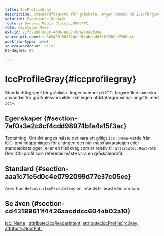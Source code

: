 ```yaml
---
title: IccProfileGray
description: Standardfärgrymd för gråskala. Anger namnet på ICC-färgprofilen som ska användas för gråskalesvarsbilder när ingen utdatafärgrymd har angetts med icc=.
solution: Experience Manager
feature: Dynamic Media Classic,SDK/API
role: Developer,User
exl-id: 21f37090-a68c-4d86-a807-bda243a8f99e
source-git-commit: 8454991568374ecd1c4babdd3210250ea7988c4c
workflow-type: tm+mt
source-wordcount: '115'
ht-degree: 0%

---
```


# IccProfileGray{#iccprofilegray}

Standardfärgrymd för gråskala. Anger namnet på ICC-färgprofilen som ska användas för gråskalesvarsbilder när ingen utdatafärgrymd har angetts med `icc=`.

## Egenskaper {#section-7af0a3e2c8cf4cdd98974bfa4a15f3ac}

Textsträng. Om det anges måste det vara ett giltigt `icc::Name`-värde från ICC-profilmappningen för antingen den här materialkatalogen eller standardkatalogen, eller en filsökväg som är relativ till `attribute::RootPath`. Den ICC-profil som refereras måste vara en gråskaleprofil.

## Standard {#section-aaa1c71e5d0c4e0792099d77e37c05ee}

Ärvs från `default::IccProfileGray` om inte definierad eller om tom.

## Se även {#section-cd43189611f4426aacddcc604eb02a10}

[icc::Name](../../../../../ir-api/material-cat/image-rendering-api-ref/c-ir-material-catalog/c-ir-icc-profile-map-reference/r-ir-name-icc.md#reference-7a293ede360e433782575f8f6a562ac2) , [attribute::IccRenderIntent](../../../../../ir-api/material-cat/image-rendering-api-ref/c-ir-material-catalog/c-ir-attributes-reference/r-ir-iccrenderintent.md#reference-3b80b7a4c25545a593c5076f318b5c40), [attribute::IccProfileSrcGray](../../../../../ir-api/material-cat/image-rendering-api-ref/c-ir-material-catalog/c-ir-attributes-reference/r-ir-iccprofilesrcgray.md#reference-a2abcd4aa5864738bbea8f55706deaf2), [attribute::RootPath](../../../../../ir-api/material-cat/image-rendering-api-ref/c-ir-material-catalog/c-ir-attributes-reference/r-ir-rootpath.md#reference-a4d7c96b62e14fcbad1740c702f160f3)
